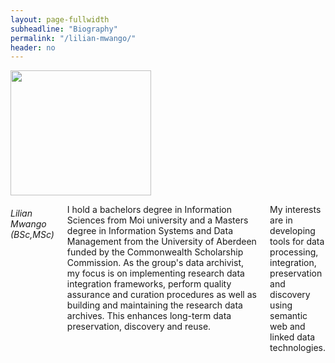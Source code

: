 ```yaml
---
layout: page-fullwidth
subheadline: "Biography"
permalink: "/lilian-mwango/"
header: no
---
```

<div class = "row">
<div class = "small-4 columns">
<img src="{{ site.url }}/images/Lilian-Mwango.jpeg" alt="" height="200" width="225">
</div>


<div class = "small-8 columns" >
<h6>Lilian Mwango (BSc,MSc)</h6>

<p class="text-justify">
I hold a bachelors degree in Information Sciences from Moi university and a Masters degree in Information Systems and 
Data Management from the University of Aberdeen funded by the Commonwealth Scholarship Commission. As the group's data archivist, 
my focus is on implementing research data integration frameworks, perform quality assurance and curation procedures as well 
as building and maintaining the research data archives. This enhances long-term data preservation, discovery and 
reuse.

</p>

<p class="text-justify">
My interests are  in developing tools for data processing, integration, preservation and discovery using semantic web and linked data technologies.
</p>

</div>

